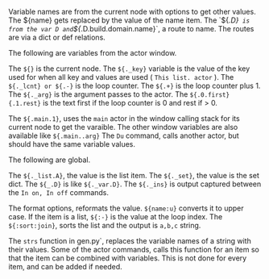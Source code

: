 Variable names are from the current node with options to get other values.
The ${name} gets replaced by the value of the name item.
The `${_.D}` is from the var D and`${_.D.build.domain.name}`, a route to name.
The routes are via a dict or def relations.

The following are variables from the actor window.

The `${}` is the current node.
The `${._key}` variable is the value of the key used for when all key and values are used ( `This list. actor` ).
The `${._lcnt} or ${.-}` is the loop counter.
The `${.+}` is the loop counter plus 1.
The `${._arg}` is the argument passes to the actor.
The `${.0.first} {.1.rest}` is the text first if the loop counter is 0 and rest if > 0.

The `${.main.1}`, uses the `main` actor in the window calling stack for its current node to get the varaible.
The other window variables are also available like `${.main..arg}`
The `Du` command, calls another actor, but should have the same variable values.

The following are global.

The `${._list.A}`, the value is the list item.
The `${._set}`, the value is the set dict.
The `${_.D}` is like `${._var.D}`.
The `${._ins}` is output captured between the `In on, In off` commands.

The format options, reformats the value. `${name:u}` converts it to upper case.
If the item is a list, `${:-}` is the value at the loop index.
The `${:sort:join}`, sorts the list and the output is `a,b,c` string.

The `strs` function in gen.py`, replaces the variable names of a string with their values.
Some of the actor commands, calls this function for an item so that the item can be combined with variables.
This is not done for every item, and can be added if needed. 
